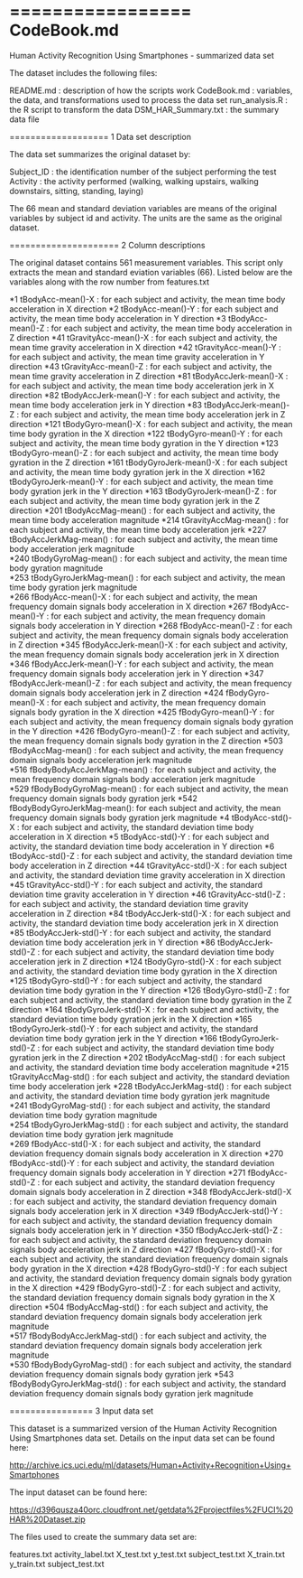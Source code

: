=================
CodeBook.md
================

Human Activity Recognition Using Smartphones - summarized data set


The dataset includes the following files:

README.md           : description of how the scripts work
CodeBook.md         : variables, the data, and transformations used to process the data set
run_analysis.R      : the R script to transform the data
DSM_HAR_Summary.txt : the summary data file


===================
1 Data set description

The data set summarizes the original dataset by:

Subject_ID  : the identification number of the subject performing the test
Activity    : the activity performed (walking, walking upstairs, walking downstairs, sitting, standing, laying)

The 66 mean and standard deviation variables are means of the original variables by subject id and activity. 
The units are the same as the original dataset. 


=====================
2 Column descriptions 

The original dataset contains 561 measurement variables. This script only extracts the mean and standard eviation variables (66). Listed below are the variables along with the row number from features.txt

*1	tBodyAcc-mean()-X       : for each subject and activity, the mean time body acceleration in X direction 
*2	tBodyAcc-mean()-Y       : for each subject and activity, the mean time body acceleration in Y direction 
*3	tBodyAcc-mean()-Z       : for each subject and activity, the mean time body acceleration in Z direction 
*41	tGravityAcc-mean()-X    : for each subject and activity, the mean time gravity acceleration in X direction 
*42	tGravityAcc-mean()-Y    : for each subject and activity, the mean time gravity acceleration in Y direction 
*43	tGravityAcc-mean()-Z    : for each subject and activity, the mean time gravity acceleration in Z direction 
*81	tBodyAccJerk-mean()-X	: for each subject and activity, the mean time body acceleration jerk in X direction 
*82	tBodyAccJerk-mean()-Y   : for each subject and activity, the mean time body acceleration jerk in Y direction 
*83	tBodyAccJerk-mean()-Z   : for each subject and activity, the mean time body acceleration jerk in Z direction 
*121	tBodyGyro-mean()-X      : for each subject and activity, the mean time body gyration in the X direction 
*122	tBodyGyro-mean()-Y      : for each subject and activity, the mean time body gyration in the Y direction 
*123	tBodyGyro-mean()-Z      : for each subject and activity, the mean time body gyration in the Z direction 
*161	tBodyGyroJerk-mean()-X  : for each subject and activity, the mean time body gyration jerk in the X direction 
*162	tBodyGyroJerk-mean()-Y  : for each subject and activity, the mean time body gyration jerk in the Y direction 
*163	tBodyGyroJerk-mean()-Z  : for each subject and activity, the mean time body gyration jerk in the Z direction 
*201	tBodyAccMag-mean()      : for each subject and activity, the mean time body acceleration magnitude 
*214	tGravityAccMag-mean()   : for each subject and activity, the mean time body acceleration jerk 
*227	tBodyAccJerkMag-mean()  : for each subject and activity, the mean time body acceleration jerk magnitude  
*240	tBodyGyroMag-mean()     : for each subject and activity, the mean time body gyration magnitude  
*253	tBodyGyroJerkMag-mean() : for each subject and activity, the mean time body gyration jerk magnitude  
*266	fBodyAcc-mean()-X       : for each subject and activity, the mean frequency domain signals body acceleration in X direction 
*267	fBodyAcc-mean()-Y       : for each subject and activity, the mean frequency domain signals body acceleration in Y direction 
*268	fBodyAcc-mean()-Z       : for each subject and activity, the mean frequency domain signals body acceleration in Z direction 
*345	fBodyAccJerk-mean()-X   : for each subject and activity, the mean frequency domain signals body acceleration jerk in X direction 
*346	fBodyAccJerk-mean()-Y   : for each subject and activity, the mean frequency domain signals body acceleration jerk in Y direction 
*347	fBodyAccJerk-mean()-Z   : for each subject and activity, the mean frequency domain signals body acceleration jerk in Z direction 
*424	fBodyGyro-mean()-X      : for each subject and activity, the mean frequency domain signals body gyration in the X direction 
*425	fBodyGyro-mean()-Y      : for each subject and activity, the mean frequency domain signals body gyration in the Y direction 
*426	fBodyGyro-mean()-Z      : for each subject and activity, the mean frequency domain signals body gyration in the Z direction 
*503	fBodyAccMag-mean()      : for each subject and activity, the mean frequency domain signals body acceleration jerk magnitude  
*516	fBodyBodyAccJerkMag-mean() :  for each subject and activity, the mean frequency domain signals body acceleration jerk magnitude  
*529	fBodyBodyGyroMag-mean()    :  for each subject and activity, the mean frequency domain signals body gyration jerk 
*542	fBodyBodyGyroJerkMag-mean():  for each subject and activity, the mean frequency domain signals body gyration jerk magnitude
*4	tBodyAcc-std()-X        : for each subject and activity, the standard deviation time body acceleration in X direction 
*5	tBodyAcc-std()-Y        : for each subject and activity, the standard deviation time body acceleration in Y direction 
*6	tBodyAcc-std()-Z        : for each subject and activity, the standard deviation time body acceleration in Z direction 
*44	tGravityAcc-std()-X     : for each subject and activity, the standard deviation time gravity acceleration in X direction 
*45	tGravityAcc-std()-Y     : for each subject and activity, the standard deviation time gravity acceleration in Y direction 
*46	tGravityAcc-std()-Z     : for each subject and activity, the standard deviation time gravity acceleration in Z direction 
*84	tBodyAccJerk-std()-X	: for each subject and activity, the standard deviation time body acceleration jerk in X direction 
*85	tBodyAccJerk-std()-Y	: for each subject and activity, the standard deviation time body acceleration jerk in Y direction 
*86	tBodyAccJerk-std()-Z	: for each subject and activity, the standard deviation time body acceleration jerk in Z direction 
*124	tBodyGyro-std()-X      : for each subject and activity, the standard deviation time body gyration in the X direction 
*125	tBodyGyro-std()-Y      : for each subject and activity, the standard deviation time body gyration in the Y direction 
*126	tBodyGyro-std()-Z      : for each subject and activity, the standard deviation time body gyration in the Z direction 
*164	tBodyGyroJerk-std()-X  : for each subject and activity, the standard deviation time body gyration jerk in the X direction 
*165	tBodyGyroJerk-std()-Y  : for each subject and activity, the standard deviation time body gyration jerk in the Y direction 
*166	tBodyGyroJerk-std()-Z  : for each subject and activity, the standard deviation time body gyration jerk in the Z direction 
*202	tBodyAccMag-std()      : for each subject and activity, the standard deviation time body acceleration magnitude 
*215	tGravityAccMag-std()   : for each subject and activity, the standard deviation time body acceleration jerk 
*228	tBodyAccJerkMag-std()  : for each subject and activity, the standard deviation time body gyration jerk magnitude  
*241	tBodyGyroMag-std()     : for each subject and activity, the standard deviation time body gyration magnitude  
*254	tBodyGyroJerkMag-std() : for each subject and activity, the standard deviation time body gyration jerk magnitude  
*269	fBodyAcc-std()-X       : for each subject and activity, the standard deviation frequency domain signals body acceleration in X direction 
*270	fBodyAcc-std()-Y       : for each subject and activity, the standard deviation frequency domain signals body acceleration in Y direction 
*271	fBodyAcc-std()-Z       : for each subject and activity, the standard deviation frequency domain signals body acceleration in Z direction 
*348	fBodyAccJerk-std()-X   : for each subject and activity, the standard deviation frequency domain signals body acceleration jerk in X direction 
*349	fBodyAccJerk-std()-Y   : for each subject and activity, the standard deviation frequency domain signals body acceleration jerk in Y direction 
*350	fBodyAccJerk-std()-Z   : for each subject and activity, the standard deviation frequency domain signals body acceleration jerk in Z direction 
*427	fBodyGyro-std()-X      : for each subject and activity, the standard deviation frequency domain signals body gyration in the X direction 
*428	fBodyGyro-std()-Y      : for each subject and activity, the standard deviation frequency domain signals body gyration in the X direction 
*429	fBodyGyro-std()-Z      : for each subject and activity, the standard deviation frequency domain signals body gyration in the X direction 
*504	fBodyAccMag-std()      : for each subject and activity, the standard deviation frequency domain signals body acceleration jerk magnitude  
*517	fBodyBodyAccJerkMag-std()  :  for each subject and activity, the standard deviation frequency domain signals body acceleration jerk magnitude  
*530	fBodyBodyGyroMag-std()     :  for each subject and activity, the standard deviation frequency domain signals body gyration jerk 
*543	fBodyBodyGyroJerkMag-std() :  for each subject and activity, the standard deviation frequency domain signals body gyration jerk magnitude


================
3 Input data set

This dataset is a summarized version of the Human Activity Recognition Using Smartphones data set. 
Details on the input data set can be found here:

   http://archive.ics.uci.edu/ml/datasets/Human+Activity+Recognition+Using+Smartphones

The input dataset can be found here:

   https://d396qusza40orc.cloudfront.net/getdata%2Fprojectfiles%2FUCI%20HAR%20Dataset.zip

The files used to create the summary data set are:

features.txt
activity_label.txt
X_test.txt
y_test.txt
subject_test.txt
X_train.txt
y_train.txt
subject_test.txt
